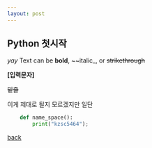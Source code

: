 ```yaml
---
layout: post
---
```


## Python 첫시작

_yay_
Text can be **bold**, ~~italic_,  or  ~~strikethrough~~

**[입력문자]**

~~밑줄~~

이게 제대로 될지 모르겠지만 일단
```python
    def name_space():
        print("kzsc5464");
```

[back](./)
